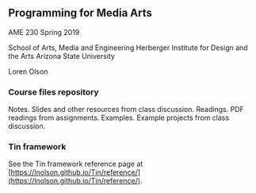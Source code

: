 ## Programming for Media Arts
AME 230
Spring 2019

School of Arts, Media and Engineering
Herberger Institute for Design and the Arts
Arizona State University

Loren Olson


### Course files repository

Notes. Slides and other resources from class discussion.
Readings. PDF readings from assignments.
Examples. Example projects from class discussion.


### Tin framework

See the Tin framework reference page at [https://lnolson.github.io/Tin/reference/](https://lnolson.github.io/Tin/reference/).

